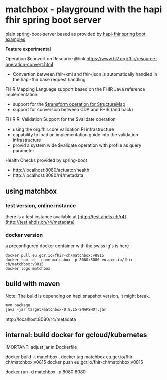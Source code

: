 # matchbox - playground with the hapi fhir spring boot server

plain spring-boot-server based as provided by [hapi-fhir spring boot examples](https://github.com/jamesagnew/hapi-fhir/tree/master/hapi-fhir-spring-boot)

**Feature experimental**

Operation $convert on Resource @link https://www.hl7.org/fhir/resource-operation-convert.html
 * Convertion between fhir+xml and fhir+json is automatically handled in the hapi-fhir base request handling

FHIR Mapping Language support based on the FHIR Java reference implementation:
* support for the [$transform operation for StructureMap](http://www.hl7.org/fhir/structuremap-operation-transform.html)
* support for conversion between CDA and FHIR (and back)

FHIR RI Validation Support for the $validate operation
* using the org.fhir.core validation RI infrastructure
* capability to load an implementation guide into the validation infrastructure
* provid a system wide $validate operation with profile as query parameter

Health Checks provided by spring-boot
* http://localhost:8080/actuator/health
* http://localhost:8080/r4/metadata 

## using matchbox

### test version, online instance
there is a test instance available at [http://test.ahdis.ch/r4](http://test.ahdis.ch/r4/metadata)

### docker version

a preconfigured docker container with the swiss ig's is here

```
docker pull eu.gcr.io/fhir-ch/matchbox:v0815
docker run -d --name matchbox -p 8080:8080 eu.gcr.io/fhir-ch/matchbox:v0815
docker logs matchbox
```

## build with maven

Note: The build is depending on hapi snapshot version, it might break.

```
mvn package
java -jar target/matchbox-0.8.15-SNAPSHOT.jar
```

http://localhost:8080/r4/metadata



## internal: build docker for gcloud/kubernetes

IMORTANT: adjust jar in Dockerfile

docker build -t matchbox . 
docker tag matchbox eu.gcr.io/fhir-ch/matchbox:v0815
docker push eu.gcr.io/fhir-ch/matchbox:v0815



docker run -d matchbox -p 8080:8080
